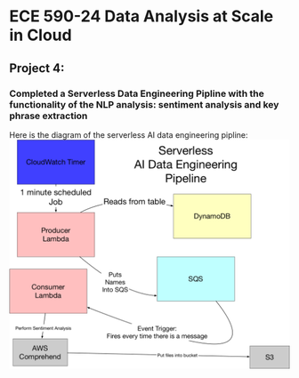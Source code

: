 # ECE 590-24 Data Analysis at Scale in Cloud
## Project 4: 
### Completed a Serverless Data Engineering Pipline with the functionality of the NLP analysis: sentiment analysis and key phrase extraction

Here is the diagram of the serverless AI data engineering pipline:
![image](https://github.com/YummyPancake/awslambdaNLP/blob/master/images/serverless_structure.png)
